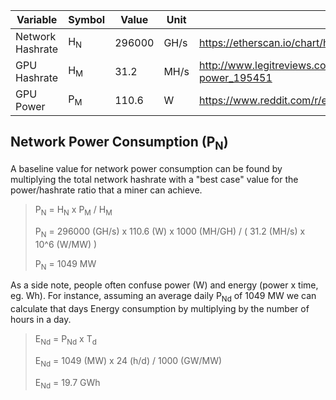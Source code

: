 | Variable           | Symbol       | Value         | Unit          | Source |
| -------------------|--------------|---------------|---------------|--------|
| Network Hashrate   |H<sub>N</sub> | 296000        | GH/s          | https://etherscan.io/chart/hashrate |
| GPU Hashrate       |H<sub>M</sub> | 31.2          | MH/s          | http://www.legitreviews.com/geforce-gtx-1070-ethereum-mining-small-tweaks-great-hashrate-low-power_195451 |
| GPU Power          |P<sub>M</sub> | 110.6         | W             | https://www.reddit.com/r/ethereum/comments/7vewys/10000_tons_co2_per_day_and_climbing_eip_858/dtrswyz/ |


## Network Power Consumption (P<sub>N</sub>)

A baseline value for network power consumption can be found by multiplying the total network hashrate with a "best case" value for the power/hashrate ratio that a miner can achieve.

> P<sub>N</sub> = H<sub>N</sub> x P<sub>M</sub> / H<sub>M</sub>
>
> P<sub>N</sub> = 296000 (GH/s) x 110.6 (W) x 1000 (MH/GH) / ( 31.2 (MH/s) x 10^6 (W/MW) )
>
> P<sub>N</sub> = 1049 MW

As a side note, people often confuse power (W) and energy (power x time, eg. Wh). For instance, assuming an average daily P<sub>Nd</sub> of 1049 MW we can calculate that days Energy consumption by multiplying by the number of hours in a day.

> E<sub>Nd</sub> = P<sub>Nd</sub> x T<sub>d</sub>
>
> E<sub>Nd</sub> = 1049 (MW) x 24 (h/d) / 1000 (GW/MW)
>
> E<sub>Nd</sub> = 19.7 GWh
